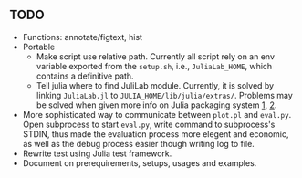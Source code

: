 ## TODO

* Functions: annotate/figtext, hist
* Portable
    * Make script use relative path. Currently all script rely on an env
    variable exported from the `setup.sh`, i.e., `JuliaLab_HOME`, which
    contains a definitive path.
    * Tell julia where to find JuliLab module. Currently, it is solved
    by linking `JuliaLab.jl` to `JULIA_HOME/lib/julia/extras/`. Problems
    may be solved when given more info on Julia packaging system
    [1][wiki], [2][METADATA].
* More sophisticated way to communicate between `plot.pl` and `eval.py`.
Open subprocess to start `eval.py`, write command to subprocess's STDIN,
thus made the evaluation process more elegent and economic, as well as
the debug process easier though writing log to file.
* Rewrite test using Julia test framework.
* Document on prerequirements, setups, usages and examples.

[wiki]: https://github.com/JuliaLang/julia/wiki/Package-system
[METADATA]: https://github.com/JuliaLang/METADATA.jl
